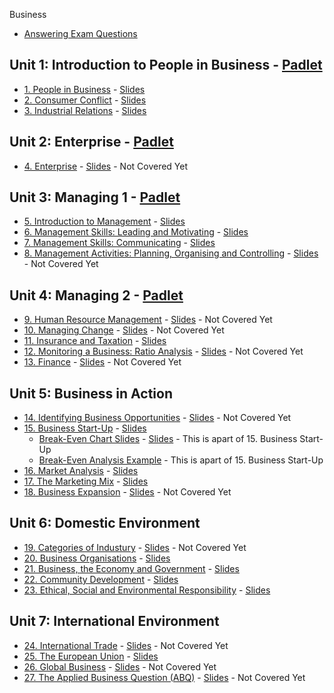  Business
- [Answering Exam Questions](answering-exam-questions.md)
## Unit 1: Introduction to People in Business - [Padlet](https://padlet.com/grahammaher/wh79o1thg564lb9t)
- [1. People in Business](unit-1/01-people-in-business.md) - [Slides](slides/unit-1/01-people-in-business.pdf) <!--In Anki-->
- [2. Consumer Conflict](unit-1/02-consumer-conflict.md) - [Slides](slides/unit-1/02-consumer-conflict.pdf) <!--In Anki-->
- [3. Industrial Relations](unit-1/03-industrial-relations.md) - [Slides](slides/unit-1/03-industrial-relations.pdf)
## Unit 2: Enterprise - [Padlet](https://padlet.com/grahammaher/iru76064p0y8kw6c)
- [4. Enterprise]() - [Slides]() - Not Covered Yet
## Unit 3: Managing 1 - [Padlet](https://padlet.com/grahammaher/a4nstr4e7hl3bfvn)
- [5. Introduction to Management](unit-3/05-introduction-to-management.md) - [Slides](slides/unit-3/05-introduction-to-management.pdf)
- [6. Management Skills: Leading and Motivating](unit-3/06-management-skills-leading-and-motivating.md) - [Slides](slides/unit-3/06-management-skills-leading-and-motivating.pdf)
- [7. Management Skills: Communicating](unit-3/07-management-skills-communicating.md) - [Slides](slides/unit-3/07-management-skills-communicating.pdf)
- [8. Management Activities: Planning, Organising and Controlling]() - [Slides]() - Not Covered Yet
## Unit 4: Managing 2 - [Padlet](https://padlet.com/grahammaher/57e1gvfiqilh7bzk)
- [9. Human Resource Management]() - [Slides]() - Not Covered Yet
- [10. Managing Change]() - [Slides]() - Not Covered Yet
- [11. Insurance and Taxation](unit-4/11-insurance-and-taxation.md) - [Slides](slides/unit-4/11-insurance-and-taxation.pdf)
- [12. Monitoring a Business: Ratio Analysis]() - [Slides]() - Not Covered Yet
- [13. Finance]() - [Slides]() - Not Covered Yet
## Unit 5: Business in Action
- [14. Identifying Business Opportunities]() - [Slides]() - Not Covered Yet
- [15. Business Start-Up](unit-5/15-business-start-up.md) - [Slides](slides/unit-5/15-business-start-up.pdf)
  - [Break-Even Chart Slides](unit-5/15-business-start-up/break-even-chart-slides.md) - [Slides](slides/unit-5/break-even-chart-slides.pdf) - This is apart of 15. Business Start-Up
  - [Break-Even Analysis Example](unit-5/15-business-start-up/break-even-analysis-example.md) - This is apart of 15. Business Start-Up
- [16. Market Analysis](unit-5/16-market-analysis.md) - [Slides](slides/unit-5/16-market-analysis.pdf)
- [17. The Marketing Mix](unit-5/17-the-market-mix.md) - [Slides](slides/unit-5/17-the-market-mix.pdf)
- [18. Business Expansion]() - [Slides]() - Not Covered Yet
## Unit 6: Domestic Environment
- [19. Categories of Industury]() - [Slides]() - Not Covered Yet
- [20. Business Organisations](unit-6/20-business-organisations.md) - [Slides](slides/unit-6/20-business-organisations.pdf)
- [21. Business, the Economy and Government](unit-6/21-business-economy-and-government.md) - [Slides](slides/unit-6/21-business-economy-and-government.pdf)
- [22. Community Development](unit-6/22-community-development.md) - [Slides](slides/unit-6/22-community-development.pdf)
- [23. Ethical, Social and Environmental Responsibility](unit-6/23-ethical-social-and-environmental-responsibilities.md) - [Slides](slides/unit-6/23-ethical-social-and-environmental-responsibilities.pdf)
## Unit 7: International Environment
- [24. International Trade]() - [Slides]() - Not Covered Yet
- [25. The European Union](unit-7/25-eu.md) - [Slides](slides/unit-7/25-eu.pdf)
- [26. Global Business]() - [Slides]() - Not Covered Yet
- [27. The Applied Business Question (ABQ)]() - [Slides]() - Not Covered Yet
